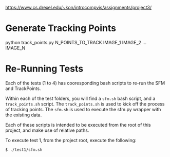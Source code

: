 https://www.cs.drexel.edu/~kon/introcompvis/assignments/project3/

# Generate Tracking Points
python track_points.py N_POINTS_TO_TRACK IMAGE_1 IMAGE_2 ... IMAGE_N

# Re-Running Tests
Each of the tests (1 to 4) has cooresponding bash scripts to re-run the SFM and TrackPoints.

Within each of the test folders, you will find a ```sfm.sh``` bash script, and a ```track_points.sh``` script.
The ```track_points.sh``` is used to kick off the process of tracking points.
The ```sfm.sh``` is used to execute the sfm.py wrapper with the existing data.

Each of these scripts is intended to be executed from the root of this project, and make use of relative paths.

To execute test 1, from the project root, execute the following:
```
$ ./test1/sfm.sh
```
